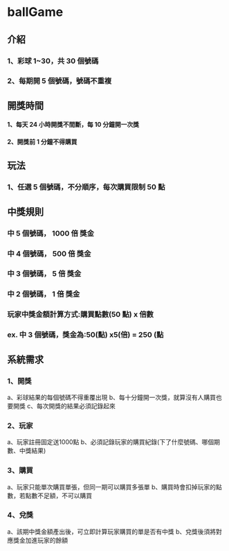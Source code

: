# ballGame

## 介紹
### 1、彩球 1~30，共 30 個號碼
### 2、每期開 5 個號碼，號碼不重複

## 開獎時間
#### 1、每天 24 小時開獎不間斷，每 10 分鐘開一次獎
#### 2、開獎前 1 分鐘不得購買

## 玩法
### 1、任選 5 個號碼，不分順序，每次購買限制 50 點
 
## 中獎規則
### 中 5 個號碼， 1000 倍 獎金
### 中 4 個號碼， 500 倍 獎金
### 中 3 個號碼， 5 倍 獎金
### 中 2 個號碼， 1 倍 獎金
### 玩家中獎金額計算方式:購買點數(50 點) x 倍數
### ex. 中 3 個號碼，獎金為:50(點) x5(倍) = 250 (點

## 系統需求
### 1、開獎
  a、彩球結果的每個號碼不得重覆出現
  b、每十分鐘開一次獎，就算沒有人購買也要開獎
  c、每次開獎的結果必須記錄起來
### 2、玩家
  a、玩家註冊固定送1000點
  b、必須記錄玩家的購買紀錄(下了什麼號碼、哪個期數、中獎結果)
### 3、購買
  a、玩家只能單次購買單張，但同一期可以購買多張單
  b、購買時會扣掉玩家的點數，若點數不足額，不可以購買
### 4、兌獎
  a、該期中獎金額產出後，可立即計算玩家購買的單是否有中獎
  b、兌獎後須將對應獎金加進玩家的餘額